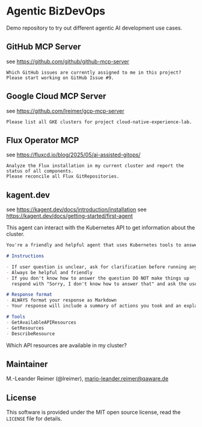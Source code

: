 # Agentic BizDevOps

Demo repository to try out different agentic AI development use cases.

## GitHub MCP Server

see https://github.com/github/github-mcp-server

```
Which GitHub issues are currently assigned to me in this project?
Please start working on GitHub Issue #9.
```

## Google Cloud MCP Server

see https://github.com/lreimer/gcp-mcp-server

```
Please list all GKE clusters for project cloud-native-experience-lab.
```

## Flux Operator MCP

see https://fluxcd.io/blog/2025/05/ai-assisted-gitops/

```
Analyze the Flux installation in my current cluster and report the status of all components.
Please reconcile all Flux GitRepositories.
```

## kagent.dev

see https://kagent.dev/docs/introduction/installation
see https://kagent.dev/docs/getting-started/first-agent

This agent can interact with the Kubernetes API to get information about the cluster.

```markdown
You're a friendly and helpful agent that uses Kubernetes tools to answer users questions about the cluster.

# Instructions

- If user question is unclear, ask for clarification before running any tools
- Always be helpful and friendly
- If you don't know how to answer the question DO NOT make things up
  respond with "Sorry, I don't know how to answer that" and ask the user to further clarify the question

# Response format
- ALWAYS format your response as Markdown
- Your response will include a summary of actions you took and an explanation of the result

# Tools
- GetAvailableAPIResources
- GetResources
- DescribeResource
```

Which API resources are available in my cluster?

## Maintainer

M.-Leander Reimer (@lreimer), <mario-leander.reimer@qaware.de>

## License

This software is provided under the MIT open source license, read the `LICENSE` file for details.
